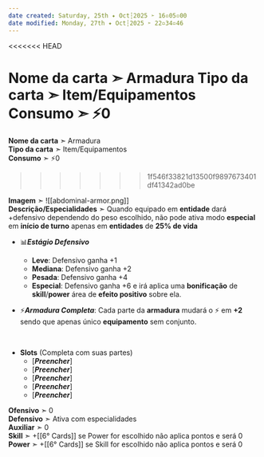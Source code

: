 ```yaml
---
date created: Saturday, 25th ✦ Oct┆2025 ➣ 16▫05▫00
date modified: Monday, 27th ✦ Oct┆2025 ➣ 22▫34▫46
---
```

<<<<<<< HEAD

**Nome da carta** ➣ Armadura
**Tipo da carta** ➣ Item/Equipamentos
**Consumo** ➣ ⚡0
=======
**Nome da carta** ➣ Armadura<br>
**Tipo da carta** ➣ Item/Equipamentos<br>
**Consumo** ➣ ⚡0<br>
>>>>>>> 1f546f33821d13500f9897673401df41342ad0be

**Imagem** ➣ ![[abdominal-armor.png]]<br>
**Descrição/Especialidades** ➣ Quando equipado em **entidade** dará +defensivo dependendo do peso escolhido, não pode ativa modo **especial** em **início de turno** apenas em **entidades** de **25% de vida**

- 📊***Estágio Defensivo***
	- **Leve**: Defensivo ganha +1
	- **Mediana**: Defensivo ganha +2
	- **Pesada**: Defensivo ganha +4
	- **Especial**: Defensivo ganha +6 e irá aplica uma **bonificação** de **skill**/**power** área de **efeito positivo** sobre ela.

- ⚡***Armadura Completa***: Cada parte da **armadura** mudará o ⚡ em **+2** sendo que apenas único **equipamento** sem conjunto.
<br>

- **Slots** (Completa com suas partes)
	- \[***Preencher***\]
	- \[***Preencher***\]
	- \[***Preencher***\]
	- \[***Preencher***\]
	- \[***Preencher***\]

**Ofensivo** ➣ 0<br>
**Defensivo** ➣ Ativa com especialidades<br>
**Auxiliar** ➣ 0<br>
**Skill** ➣ +[[6° Cards]] se Power for escolhido não aplica pontos e será 0<br>
**Power** ➣ +[[6° Cards]] se Skill for escolhido não aplica pontos e será 0<br>